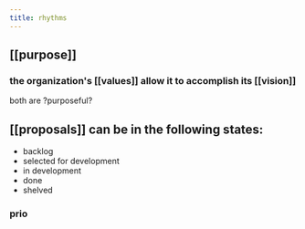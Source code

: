```yaml
---
title: rhythms
---
```


## [[purpose]]
### the organization's [[values]] allow it to accomplish its [[vision]]
both are \?purposeful?
## [[proposals]] can be in the following states:
- backlog
- selected for development
- in development
- done
- shelved
### prio
